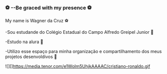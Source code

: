 ### ⚽ --Be graced with my presence ⚽

My name is Wagner da Cruz ⚽

-Sou estudande do Colégio Estadual do Campo Alfredo Greipel Junior 🥇

-Estudo na alura 🥈

-Utilizo esse espaço para minha organização e compartilhamento dos meus projetos desenvoldivos 🥉

![][]https://media.tenor.com/e1WoIm5UhjkAAAAC/cristiano-ronaldo.gif
